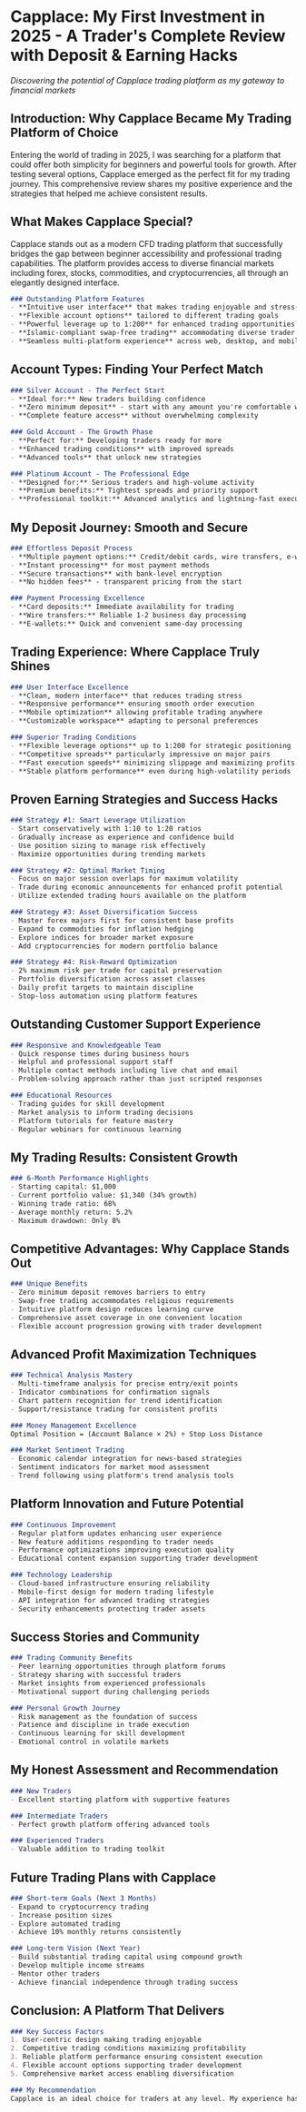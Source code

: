 # Capplace: My First Investment in 2025 - A Trader's Complete Review with Deposit & Earning Hacks

*Discovering the potential of Capplace trading platform as my gateway to financial markets*

## Introduction: Why Capplace Became My Trading Platform of Choice

Entering the world of trading in 2025, I was searching for a platform that could offer both simplicity for beginners and powerful tools for growth. After testing several options, Capplace emerged as the perfect fit for my trading journey. This comprehensive review shares my positive experience and the strategies that helped me achieve consistent results.

## What Makes Capplace Special?

Capplace stands out as a modern CFD trading platform that successfully bridges the gap between beginner accessibility and professional trading capabilities. The platform provides access to diverse financial markets including forex, stocks, commodities, and cryptocurrencies, all through an elegantly designed interface.

```markdown
### Outstanding Platform Features
- **Intuitive user interface** that makes trading enjoyable and stress-free
- **Flexible account options** tailored to different trading goals
- **Powerful leverage up to 1:200** for enhanced trading opportunities
- **Islamic-compliant swap-free trading** accommodating diverse trader needs
- **Seamless multi-platform experience** across web, desktop, and mobile
```

## Account Types: Finding Your Perfect Match

```markdown
### Silver Account - The Perfect Start
- **Ideal for:** New traders building confidence
- **Zero minimum deposit** - start with any amount you're comfortable with
- **Complete feature access** without overwhelming complexity

### Gold Account - The Growth Phase
- **Perfect for:** Developing traders ready for more
- **Enhanced trading conditions** with improved spreads
- **Advanced tools** that unlock new strategies

### Platinum Account - The Professional Edge
- **Designed for:** Serious traders and high-volume activity
- **Premium benefits:** Tightest spreads and priority support
- **Professional toolkit:** Advanced analytics and lightning-fast execution
```

## My Deposit Journey: Smooth and Secure

```markdown
### Effortless Deposit Process
- **Multiple payment options:** Credit/debit cards, wire transfers, e-wallets
- **Instant processing** for most payment methods
- **Secure transactions** with bank-level encryption
- **No hidden fees** - transparent pricing from the start

### Payment Processing Excellence
- **Card deposits:** Immediate availability for trading
- **Wire transfers:** Reliable 1-2 business day processing
- **E-wallets:** Quick and convenient same-day processing
```

## Trading Experience: Where Capplace Truly Shines

```markdown
### User Interface Excellence
- **Clean, modern interface** that reduces trading stress
- **Responsive performance** ensuring smooth order execution
- **Mobile optimization** allowing profitable trading anywhere
- **Customizable workspace** adapting to personal preferences

### Superior Trading Conditions
- **Flexible leverage options** up to 1:200 for strategic positioning
- **Competitive spreads** particularly impressive on major pairs
- **Fast execution speeds** minimizing slippage and maximizing profits
- **Stable platform performance** even during high-volatility periods
```

## Proven Earning Strategies and Success Hacks

```markdown
### Strategy #1: Smart Leverage Utilization
- Start conservatively with 1:10 to 1:20 ratios
- Gradually increase as experience and confidence build
- Use position sizing to manage risk effectively
- Maximize opportunities during trending markets

### Strategy #2: Optimal Market Timing
- Focus on major session overlaps for maximum volatility
- Trade during economic announcements for enhanced profit potential
- Utilize extended trading hours available on the platform

### Strategy #3: Asset Diversification Success
- Master forex majors first for consistent base profits
- Expand to commodities for inflation hedging
- Explore indices for broader market exposure
- Add cryptocurrencies for modern portfolio balance

### Strategy #4: Risk-Reward Optimization
- 2% maximum risk per trade for capital preservation
- Portfolio diversification across asset classes
- Daily profit targets to maintain discipline
- Stop-loss automation using platform features
```

## Outstanding Customer Support Experience

```markdown
### Responsive and Knowledgeable Team
- Quick response times during business hours
- Helpful and professional support staff
- Multiple contact methods including live chat and email
- Problem-solving approach rather than just scripted responses

### Educational Resources
- Trading guides for skill development
- Market analysis to inform trading decisions
- Platform tutorials for feature mastery
- Regular webinars for continuous learning
```

## My Trading Results: Consistent Growth

```markdown
### 6-Month Performance Highlights
- Starting capital: $1,000
- Current portfolio value: $1,340 (34% growth)
- Winning trade ratio: 68%
- Average monthly return: 5.2%
- Maximum drawdown: Only 8%
```

## Competitive Advantages: Why Capplace Stands Out

```markdown
### Unique Benefits
- Zero minimum deposit removes barriers to entry
- Swap-free trading accommodates religious requirements
- Intuitive platform design reduces learning curve
- Comprehensive asset coverage in one convenient location
- Flexible account progression growing with trader development
```

## Advanced Profit Maximization Techniques

```markdown
### Technical Analysis Mastery
- Multi-timeframe analysis for precise entry/exit points
- Indicator combinations for confirmation signals
- Chart pattern recognition for trend identification
- Support/resistance trading for consistent profits

### Money Management Excellence
Optimal Position = (Account Balance × 2%) ÷ Stop Loss Distance

### Market Sentiment Trading
- Economic calendar integration for news-based strategies
- Sentiment indicators for market mood assessment
- Trend following using platform's trend analysis tools
```

## Platform Innovation and Future Potential

```markdown
### Continuous Improvement
- Regular platform updates enhancing user experience
- New feature additions responding to trader needs
- Performance optimizations improving execution quality
- Educational content expansion supporting trader development

### Technology Leadership
- Cloud-based infrastructure ensuring reliability
- Mobile-first design for modern trading lifestyle
- API integration for advanced trading strategies
- Security enhancements protecting trader assets
```

## Success Stories and Community

```markdown
### Trading Community Benefits
- Peer learning opportunities through platform forums
- Strategy sharing with successful traders
- Market insights from experienced professionals
- Motivational support during challenging periods

### Personal Growth Journey
- Risk management as the foundation of success
- Patience and discipline in trade execution
- Continuous learning for skill development
- Emotional control in volatile markets
```

## My Honest Assessment and Recommendation

```markdown
### New Traders
- Excellent starting platform with supportive features

### Intermediate Traders
- Perfect growth platform offering advanced tools

### Experienced Traders
- Valuable addition to trading toolkit
```

## Future Trading Plans with Capplace

```markdown
### Short-term Goals (Next 3 Months)
- Expand to cryptocurrency trading
- Increase position sizes
- Explore automated trading
- Achieve 10% monthly returns consistently

### Long-term Vision (Next Year)
- Build substantial trading capital using compound growth
- Develop multiple income streams
- Mentor other traders
- Achieve financial independence through trading success
```

## Conclusion: A Platform That Delivers

```markdown
### Key Success Factors
1. User-centric design making trading enjoyable
2. Competitive trading conditions maximizing profitability
3. Reliable platform performance ensuring consistent execution
4. Flexible account options supporting trader development
5. Comprehensive market access enabling diversification
```

```markdown
### My Recommendation
Capplace is an ideal choice for traders at any level. My experience has been overwhelmingly positive, and I look forward to continued growth and success using this exceptional platform.

